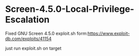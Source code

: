 # Screen-4.5.0-Local-Privilege-Escalation
Fixed GNU Screen 4.5.0 exploit.sh form:https://www.exploit-db.com/exploits/41154

just run exploit.sh on target

